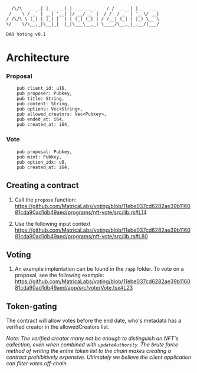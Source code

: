 ```           _        _               __       _         
  /\/\   __ _| |_ _ __(_) ___ __ _    / /  __ _| |__  ___ 
 /    \ / _` | __| '__| |/ __/ _` |  / /  / _` | '_ \/ __|
/ /\/\ \ (_| | |_| |  | | (_| (_| | / /__| (_| | |_) \__ \
\/    \/\__,_|\__|_|  |_|\___\__,_| \____/\__,_|_.__/|___/
                                                         
DAO Voting v0.1
``` 

# Architecture

### Proposal
```
    pub client_id: u16,
    pub proposer: Pubkey,
    pub title: String,
    pub content: String,
    pub options: Vec<String>,
    pub allowed_creators: Vec<Pubkey>,
    pub ended_at: i64,
    pub created_at: i64,
```

### Vote
```
    pub proposal: Pubkey,
    pub mint: Pubkey,
    pub option_idx: u8,
    pub created_at: i64,
```


## Creating a contract

1) Call the `propose` function:
https://github.com/MatricaLabs/voting/blob/11ebe037cd6282ae39b116081cda90ad1db49aed/programs/nft-vote/src/lib.rs#L14

2) Use the following input context
https://github.com/MatricaLabs/voting/blob/11ebe037cd6282ae39b116081cda90ad1db49aed/programs/nft-vote/src/lib.rs#L80



## Voting

1) An example implentation can be found in the `/app` folder. To vote on a proposal, see the following example:
https://github.com/MatricaLabs/voting/blob/11ebe037cd6282ae39b116081cda90ad1db49aed/app/src/vote/Vote.tsx#L23


## Token-gating

The contract will allow votes before the end date, who's metadata has a verified creator in the allowedCreators list.

*Note: 
The verified creator many not be enough to distinguish an NFT's collection, even when combined with `updateAuthority`. The brute force method of writing the entire token list to the chain makes creating a contract prohibitively expensive. Ultimately we believe the client application can filter votes off-chain.*

